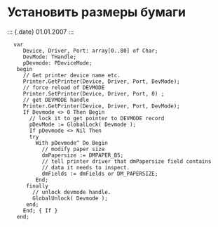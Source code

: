 Установить размеры бумаги
=========================

::: {.date}
01.01.2007
:::

      var
         Device, Driver, Port: array[0..80] of Char;
         DevMode: THandle;
         pDevmode: PDeviceMode;
       begin
         // Get printer device name etc.
         Printer.GetPrinter(Device, Driver, Port, DevMode);
         // force reload of DEVMODE
         Printer.SetPrinter(Device, Driver, Port, 0) ;
         // get DEVMODE handle
         Printer.GetPrinter(Device, Driver, Port, DevMode);
         If Devmode <> 0 Then Begin
           // lock it to get pointer to DEVMODE record
           pDevMode := GlobalLock( Devmode );
           If pDevmode <> Nil Then
           try
             With pDevmode^ Do Begin
               // modify paper size
               dmPapersize := DMPAPER_B5;
               // tell printer driver that dmPapersize field contains
               // data it needs to inspect.
               dmFields := dmFields or DM_PAPERSIZE;
             End;
          finally
            // unlock devmode handle.
            GlobalUnlock( Devmode );
          end;
         End; { If }
       end;
